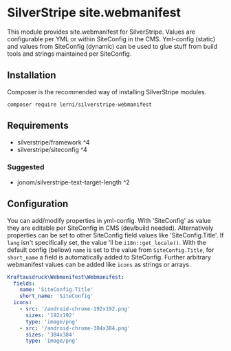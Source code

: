 # SilverStripe site.webmanifest
This module provides site.webmanifest for SilverStripe. Values are configurable per YML or within SiteConfig in the CMS. Yml-config (static) and values from SiteConfig (dynamic) can be used to glue stuff from build tools and strings maintained per SiteConfig.

## Installation
Composer is the recommended way of installing SilverStripe modules.
```
composer require lerni/silverstripe-webmanifest
```

## Requirements
- silverstripe/framework ^4
- silverstripe/siteconfig ^4
### Suggested
- jonom/silverstripe-text-target-length ^2

## Configuration
You can add/modify properties in yml-config. With 'SiteConfig' as value they are editable per SiteConfig in CMS (dev/build needed). Alternatively properties can be set to other SiteConfig field values like 'SiteConfig.Title'. If `lang` isn't specifically set, the value 'll be `i18n::get_locale()`. With the default config (bellow) `name` is set to the value from `SiteConfig.Title`, for `short_name` a field is automatically added to SiteConfig. Further arbitrary webmanifest values can be added like `icons` as strings or arrays.

```yaml
Kraftausdruck\Webmanifest\Webmanifest:
  fields:
    name: 'SiteConfig.Title'
    short_name: 'SiteConfig'
  icons:
    - src: '/android-chrome-192x192.png'
      sizes: '192x192'
      type: 'image/png'
    - src: '/android-chrome-384x384.png'
      sizes: '384x384'
      type: 'image/png'
```